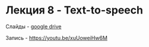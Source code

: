 # Лекция 8 - Text-to-speech

Слайды - [google drive](https://docs.google.com/presentation/d/1ilCfaRezWQs3c3tQ6gE3wjs-bJGWzEhb6BlZhwALFdA/edit?usp=sharing)

Запись - https://youtu.be/xuUoweiHw6M

